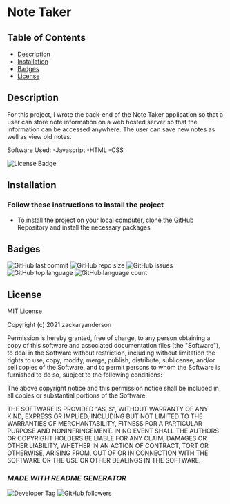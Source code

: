 # Note Taker

  ## Table of Contents

  * [Description](#description)  
  * [Installation](#installation)  
  * [Badges](#badges)  
  * [License](#license)  


  ## Description

  For this project, I wrote the back-end of the Note Taker application so that a user can store note information on a web hosted server so that the information can be accessed anywhere. The user can save new notes as well as view old notes. 
  
  Software Used:
  -Javascript
  -HTML
  -CSS
  
  ![License Badge](https://img.shields.io/badge/license-MIT-brightgreen)
  

  
  ## Installation
    
  ### Follow these instructions to install the project
  - To install the project on your local computer, clone the GitHub Repository and install the necessary packages
  

  

  

  

  

  
  ## Badges

  ![GitHub last commit](https://img.shields.io/github/last-commit/zackaryanderson/note-taker)
  ![GitHub repo size](https://img.shields.io/github/repo-size/zackaryanderson/note-taker)
  ![GitHub issues](https://img.shields.io/github/issues/zackaryanderson/note-taker)
  ![GitHub top language](https://img.shields.io/github/languages/top/zackaryanderson/note-taker) ![GitHub language count](https://img.shields.io/github/languages/count/zackaryanderson/note-taker)
  

  
  ## License
  MIT License

  Copyright (c) 2021 zackaryanderson
    
  Permission is hereby granted, free of charge, to any person obtaining a copy
  of this software and associated documentation files (the "Software"), to deal
  in the Software without restriction, including without limitation the rights
  to use, copy, modify, merge, publish, distribute, sublicense, and/or sell    copies of the Software, and to permit persons to whom the Software is
  furnished to do so, subject to the following conditions:
    
  The above copyright notice and this permission notice shall be included in all
  copies or substantial portions of the Software.
    
  THE SOFTWARE IS PROVIDED "AS IS", WITHOUT WARRANTY OF ANY KIND, EXPRESS OR
  IMPLIED, INCLUDING BUT NOT LIMITED TO THE WARRANTIES OF MERCHANTABILITY,
  FITNESS FOR A PARTICULAR PURPOSE AND NONINFRINGEMENT. IN NO EVENT SHALL THE
  AUTHORS OR COPYRIGHT HOLDERS BE LIABLE FOR ANY CLAIM, DAMAGES OR OTHER
  LIABILITY, WHETHER IN AN ACTION OF CONTRACT, TORT OR OTHERWISE, ARISING FROM,
  OUT OF OR IN CONNECTION WITH THE SOFTWARE OR THE USE OR OTHER DEALINGS IN THE
  SOFTWARE.
    

  

  ### _MADE WITH README GENERATOR_
  ![Developer Tag](https://img.shields.io/badge/Developed%20By%3A-Zack%20Anderson-orange)
  ![GitHub followers](https://img.shields.io/github/followers/zackaryanderson?style=social)
        
